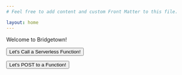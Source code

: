 ```yaml
---
# Feel free to add content and custom Front Matter to this file.

layout: home
---
```


Welcome to Bridgetown!

<button id="callapi">Let's Call a Serverless Function!</button>

<button id="callpost">Let's POST to a Function!</button>

<div id="results"></div>

